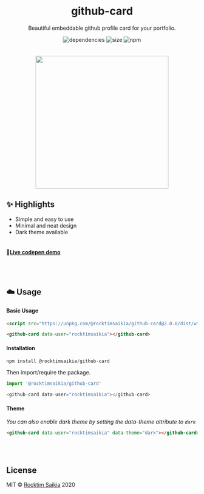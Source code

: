 <div>
	<h1 align="center">github-card</h1>
	<p align="center">Beautiful embeddable github profile card for your portfolio.</p>
	<p align="center">
		<img alt="dependencies" src="https://img.shields.io/david/dev/rocktimsaikia/github-card">
		<img alt="size" src="https://img.shields.io/bundlephobia/min/@rocktimsaikia/github-card"/>
		<img alt="npm" src="https://img.shields.io/npm/v/@rocktimsaikia/github-card"/><br/><br/><br/>
		<img src="https://i.ibb.co/gRnx53c/single-compressor.png" height="350px"/>
	</p>
</div>

## :sparkles: Highlights

- Simple and easy to use
- Minimal and neat design
- Dark theme available
<br/><br/>
#### :rocket:[Live codepen demo](https://codepen.io/RocktimSaikia/full/jObbBmR)
<br/><br/>
## :cloud: Usage

#### Basic Usage
```html
<script src="https://unpkg.com/@rocktimsaikia/github-card@2.0.0/dist/widget.min.js" type="module"></script>

<github-card data-user="rocktimsaikia"></github-card>
```

#### Installation

```js
npm install @rocktimsaikia/github-card
```

Then import/require the package.

```js
import '@rocktimsaikia/github-card'

<github-card data-user="rocktimsaikia"></github-card>
```

#### Theme
_You can also enable dark theme by setting the data-theme attribute to `dark`_

```html
<github-card data-user="rocktimsaikia" data-theme="dark"></github-card>
```
<br/><br/>
## License

MIT © [Rocktim Saikia](https://rocktimsaikia.now.sh) 2020
